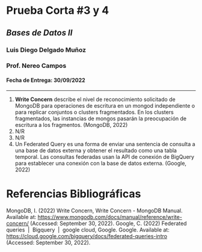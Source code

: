 # Prueba Corta #3 y 4
## _Bases de Datos II_
### Luis Diego Delgado Muñoz
### Prof. Nereo Campos

#### Fecha de Entrega: 30/09/2022
-----

1. **Write Concern** describe el nivel de reconocimiento solicitado de MongoDB para operaciones de escritura en un mongod independiente o para replicar conjuntos o clusters fragmentados. En los clusters fragmentados, las instancias de mongos pasarán la preocupación de escritura a los fragmentos. (MongoDB, 2022)
2. N/R
3. N/R
4. Un Federated Query es una forma de enviar una sentencia de consulta a una base de datos externa y obtener el resultado como una tabla temporal. Las consultas federadas usan la API de conexión de BigQuery para establecer una conexión con la base de datos externa. (Google, 2022)






# Referencias Bibliográficas

MongoDB, I. (2022) Write Concern, Write Concern - MongoDB Manual. Available at: https://www.mongodb.com/docs/manual/reference/write-concern/ (Accessed: September 30, 2022). 
Google, C. (2022) Federated queries &nbsp;|&nbsp; Bigquery &nbsp;|&nbsp; google cloud, Google. Google. Available at: https://cloud.google.com/bigquery/docs/federated-queries-intro (Accessed: September 30, 2022). 














